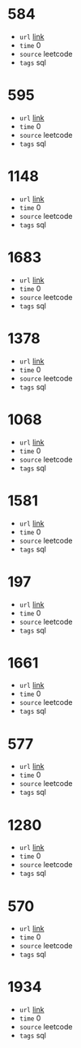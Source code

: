 # 584
- `url` [link](https://leetcode.com/problems/find-customer-referee/description/?envType=study-plan-v2&envId=top-sql-50)
- `time` 0
- `source` leetcode
- `tags` sql
# 595
- `url` [link](https://leetcode.com/problems/big-countries/description/?envType=study-plan-v2&envId=top-sql-50)
- `time` 0
- `source` leetcode
- `tags` sql
# 1148
- `url` [link](https://leetcode.com/problems/article-views-i/?envType=study-plan-v2&envId=top-sql-50)
- `time` 0
- `source` leetcode
- `tags` sql
# 1683
- `url` [link](https://leetcode.com/problems/invalid-tweets/?envType=study-plan-v2&envId=top-sql-50)
- `time` 0
- `source` leetcode
- `tags` sql
# 1378
- `url` [link](https://leetcode.com/problems/replace-employee-id-with-the-unique-identifier/description/?envType=study-plan-v2&envId=top-sql-50)
- `time` 0
- `source` leetcode
- `tags` sql
# 1068
- `url` [link](https://leetcode.com/problems/product-sales-analysis-i/description/?envType=study-plan-v2&envId=top-sql-50)
- `time` 0
- `source` leetcode
- `tags` sql
# 1581
- `url` [link](https://leetcode.com/problems/customer-who-visited-but-did-not-make-any-transactions/description/?envType=study-plan-v2&envId=top-sql-50)
- `time` 0
- `source` leetcode
- `tags` sql
# 197
- `url` [link](https://leetcode.com/problems/rising-temperature/description/?envType=study-plan-v2&envId=top-sql-50)
- `time` 0
- `source` leetcode
- `tags` sql
# 1661
- `url` [link](https://leetcode.com/problems/average-time-of-process-per-machine/description/?envType=study-plan-v2&envId=top-sql-50)
- `time` 0
- `source` leetcode
- `tags` sql
# 577
- `url` [link](https://leetcode.com/problems/employee-bonus/description/?envType=study-plan-v2&envId=top-sql-50)
- `time` 0
- `source` leetcode
- `tags` sql
# 1280
- `url` [link](https://leetcode.com/problems/students-and-examinations/description/?envType=study-plan-v2&envId=top-sql-50)
- `time` 0
- `source` leetcode
- `tags` sql
# 570
- `url` [link](https://leetcode.com/problems/managers-with-at-least-5-direct-reports/?envType=study-plan-v2&envId=top-sql-50)
- `time` 0
- `source` leetcode
- `tags` sql
# 1934
- `url` [link](https://leetcode.com/problems/confirmation-rate/description/?envType=study-plan-v2&envId=top-sql-50)
- `time` 0
- `source` leetcode
- `tags` sql